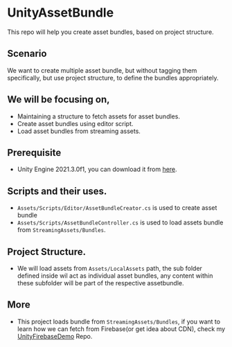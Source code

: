 # UnityAssetBundle

This repo will help you create asset bundles, based on project structure.

## Scenario
We want to create multiple asset bundle, but without tagging them specifically, but use project structure, to define the bundles appropriately.

## We will be focusing on,
- Maintaining a structure to fetch assets for asset bundles.
- Create asset bundles using editor script.
- Load asset bundles from streaming assets.

## Prerequisite
- Unity Engine 2021.3.0f1, you can download it from [here](https://unity3d.com/get-unity/download).

## Scripts and their uses.
- ```Assets/Scripts/Editor/AssetBundleCreator.cs``` is used to create asset bundle
- ```Assets/Scripts/AssetBundleController.cs``` is used to load assets bundle from ```StreamingAssets/Bundles```.

## Project Structure.
- We will load assets from ```Assets/LocalAssets``` path, the sub folder defined inside wil act as individual asset bundles, any content within these
subfolder will be part of the respective assetbundle.

## More
- This project loads bundle from ```StreamingAssets/Bundles```, if you want to learn how we can fetch from Firebase(or get idea about CDN), check my
[UnityFirebaseDemo](https://github.com/iamsyedsuhail/UnityFirebaseDemo) Repo.


